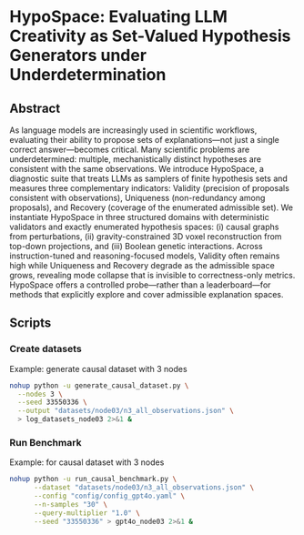 # HypoSpace: Evaluating LLM Creativity as Set-Valued Hypothesis Generators under Underdetermination

## Abstract
As language models are increasingly used in scientific workflows, evaluating their ability to propose sets of explanations—not just a single correct answer—becomes critical. Many scientific problems are underdetermined: multiple, mechanistically distinct hypotheses are consistent with the same observations. We introduce HypoSpace, a diagnostic suite that treats LLMs as samplers of finite hypothesis sets and measures three complementary indicators: Validity (precision of proposals consistent with observations), Uniqueness (non-redundancy among proposals), and Recovery (coverage of the enumerated admissible set). We instantiate HypoSpace in three structured domains with deterministic validators and exactly enumerated hypothesis spaces: (i) causal graphs from perturbations, (ii) gravity-constrained 3D voxel reconstruction from top-down projections, and (iii) Boolean genetic interactions. Across instruction-tuned and reasoning-focused models, Validity often remains high while Uniqueness and Recovery degrade as the admissible space grows, revealing mode collapse that is invisible to correctness-only metrics. HypoSpace offers a controlled probe—rather than a leaderboard—for methods that explicitly explore and cover admissible explanation spaces.

## Scripts

### Create datasets
Example: generate causal dataset with 3 nodes
```bash
nohup python -u generate_causal_dataset.py \
  --nodes 3 \
  --seed 33550336 \
  --output "datasets/node03/n3_all_observations.json" \
  > log_datasets_node03 2>&1 &
```

### Run Benchmark 
Example: for causal dataset with 3 nodes
```bash
nohup python -u run_causal_benchmark.py \
      --dataset "datasets/node03/n3_all_observations.json" \
      --config "config/config_gpt4o.yaml" \
      --n-samples "30" \
      --query-multiplier "1.0" \
      --seed "33550336" > gpt4o_node03 2>&1 &
```
